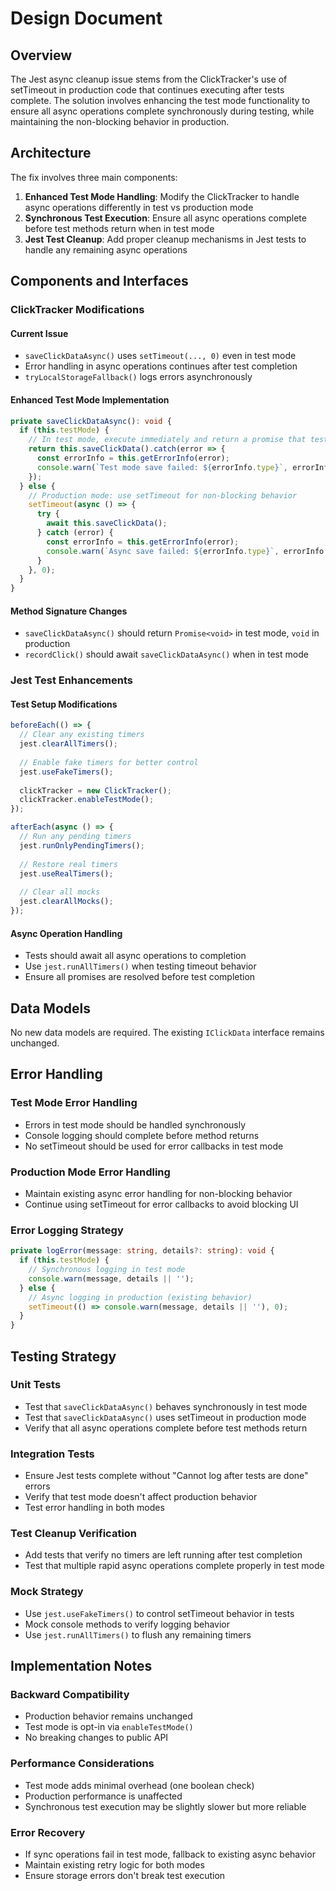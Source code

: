 # Design Document

## Overview

The Jest async cleanup issue stems from the ClickTracker's use of setTimeout in production code that continues executing after tests complete. The solution involves enhancing the test mode functionality to ensure all async operations complete synchronously during testing, while maintaining the non-blocking behavior in production.

## Architecture

The fix involves three main components:

1. **Enhanced Test Mode Handling**: Modify the ClickTracker to handle async operations differently in test vs production mode
2. **Synchronous Test Execution**: Ensure all async operations complete before test methods return when in test mode
3. **Jest Test Cleanup**: Add proper cleanup mechanisms in Jest tests to handle any remaining async operations

## Components and Interfaces

### ClickTracker Modifications

#### Current Issue
- `saveClickDataAsync()` uses `setTimeout(..., 0)` even in test mode
- Error handling in async operations continues after test completion
- `tryLocalStorageFallback()` logs errors asynchronously

#### Enhanced Test Mode Implementation
```typescript
private saveClickDataAsync(): void {
  if (this.testMode) {
    // In test mode, execute immediately and return a promise that tests can await
    return this.saveClickData().catch(error => {
      const errorInfo = this.getErrorInfo(error);
      console.warn(`Test mode save failed: ${errorInfo.type}`, errorInfo.details);
    });
  } else {
    // Production mode: use setTimeout for non-blocking behavior
    setTimeout(async () => {
      try {
        await this.saveClickData();
      } catch (error) {
        const errorInfo = this.getErrorInfo(error);
        console.warn(`Async save failed: ${errorInfo.type}`, errorInfo.details);
      }
    }, 0);
  }
}
```

#### Method Signature Changes
- `saveClickDataAsync()` should return `Promise<void>` in test mode, `void` in production
- `recordClick()` should await `saveClickDataAsync()` when in test mode

### Jest Test Enhancements

#### Test Setup Modifications
```typescript
beforeEach(() => {
  // Clear any existing timers
  jest.clearAllTimers();
  
  // Enable fake timers for better control
  jest.useFakeTimers();
  
  clickTracker = new ClickTracker();
  clickTracker.enableTestMode();
});

afterEach(async () => {
  // Run any pending timers
  jest.runOnlyPendingTimers();
  
  // Restore real timers
  jest.useRealTimers();
  
  // Clear all mocks
  jest.clearAllMocks();
});
```

#### Async Operation Handling
- Tests should await all async operations to completion
- Use `jest.runAllTimers()` when testing timeout behavior
- Ensure all promises are resolved before test completion

## Data Models

No new data models are required. The existing `IClickData` interface remains unchanged.

## Error Handling

### Test Mode Error Handling
- Errors in test mode should be handled synchronously
- Console logging should complete before method returns
- No setTimeout should be used for error callbacks in test mode

### Production Mode Error Handling
- Maintain existing async error handling for non-blocking behavior
- Continue using setTimeout for error callbacks to avoid blocking UI

### Error Logging Strategy
```typescript
private logError(message: string, details?: string): void {
  if (this.testMode) {
    // Synchronous logging in test mode
    console.warn(message, details || '');
  } else {
    // Async logging in production (existing behavior)
    setTimeout(() => console.warn(message, details || ''), 0);
  }
}
```

## Testing Strategy

### Unit Tests
- Test that `saveClickDataAsync()` behaves synchronously in test mode
- Test that `saveClickDataAsync()` uses setTimeout in production mode
- Verify that all async operations complete before test methods return

### Integration Tests
- Ensure Jest tests complete without "Cannot log after tests are done" errors
- Verify that test mode doesn't affect production behavior
- Test error handling in both modes

### Test Cleanup Verification
- Add tests that verify no timers are left running after test completion
- Test that multiple rapid async operations complete properly in test mode

### Mock Strategy
- Use `jest.useFakeTimers()` to control setTimeout behavior in tests
- Mock console methods to verify logging behavior
- Use `jest.runAllTimers()` to flush any remaining timers

## Implementation Notes

### Backward Compatibility
- Production behavior remains unchanged
- Test mode is opt-in via `enableTestMode()`
- No breaking changes to public API

### Performance Considerations
- Test mode adds minimal overhead (one boolean check)
- Production performance is unaffected
- Synchronous test execution may be slightly slower but more reliable

### Error Recovery
- If sync operations fail in test mode, fallback to existing async behavior
- Maintain existing retry logic for both modes
- Ensure storage errors don't break test execution
